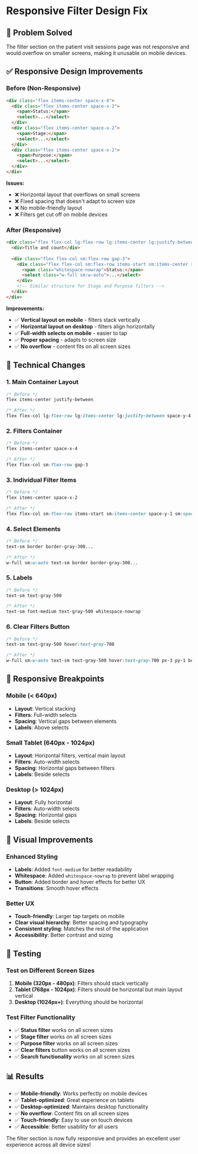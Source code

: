 # Responsive Filter Design Fix

## 🎯 **Problem Solved**
The filter section on the patient visit sessions page was not responsive and would overflow on smaller screens, making it unusable on mobile devices.

## ✅ **Responsive Design Improvements**

### **Before (Non-Responsive)**
```html
<div class="flex items-center space-x-4">
  <div class="flex items-center space-x-2">
    <span>Status:</span>
    <select>...</select>
  </div>
  <div class="flex items-center space-x-2">
    <span>Stage:</span>
    <select>...</select>
  </div>
  <div class="flex items-center space-x-2">
    <span>Purpose:</span>
    <select>...</select>
  </div>
</div>
```

**Issues:**
- ❌ Horizontal layout that overflows on small screens
- ❌ Fixed spacing that doesn't adapt to screen size
- ❌ No mobile-friendly layout
- ❌ Filters get cut off on mobile devices

### **After (Responsive)**
```html
<div class="flex flex-col lg:flex-row lg:items-center lg:justify-between space-y-4 lg:space-y-0">
  <div>Title and count</div>
  
  <div class="flex flex-col sm:flex-row gap-3">
    <div class="flex flex-col sm:flex-row items-start sm:items-center space-y-1 sm:space-y-0 sm:space-x-2">
      <span class="whitespace-nowrap">Status:</span>
      <select class="w-full sm:w-auto">...</select>
    </div>
    <!-- Similar structure for Stage and Purpose filters -->
  </div>
</div>
```

**Improvements:**
- ✅ **Vertical layout on mobile** - filters stack vertically
- ✅ **Horizontal layout on desktop** - filters align horizontally
- ✅ **Full-width selects on mobile** - easier to tap
- ✅ **Proper spacing** - adapts to screen size
- ✅ **No overflow** - content fits on all screen sizes

## 🔧 **Technical Changes**

### **1. Main Container Layout**
```css
/* Before */
flex items-center justify-between

/* After */
flex flex-col lg:flex-row lg:items-center lg:justify-between space-y-4 lg:space-y-0
```

### **2. Filters Container**
```css
/* Before */
flex items-center space-x-4

/* After */
flex flex-col sm:flex-row gap-3
```

### **3. Individual Filter Items**
```css
/* Before */
flex items-center space-x-2

/* After */
flex flex-col sm:flex-row items-start sm:items-center space-y-1 sm:space-y-0 sm:space-x-2
```

### **4. Select Elements**
```css
/* Before */
text-sm border border-gray-300...

/* After */
w-full sm:w-auto text-sm border border-gray-300...
```

### **5. Labels**
```css
/* Before */
text-sm text-gray-500

/* After */
text-sm font-medium text-gray-500 whitespace-nowrap
```

### **6. Clear Filters Button**
```css
/* Before */
text-sm text-gray-500 hover:text-gray-700

/* After */
w-full sm:w-auto text-sm text-gray-500 hover:text-gray-700 px-3 py-1 border border-gray-300 rounded-md hover:bg-gray-50 transition-colors
```

## 📱 **Responsive Breakpoints**

### **Mobile (< 640px)**
- **Layout**: Vertical stacking
- **Filters**: Full-width selects
- **Spacing**: Vertical gaps between elements
- **Labels**: Above selects

### **Small Tablet (640px - 1024px)**
- **Layout**: Horizontal filters, vertical main layout
- **Filters**: Auto-width selects
- **Spacing**: Horizontal gaps between filters
- **Labels**: Beside selects

### **Desktop (> 1024px)**
- **Layout**: Fully horizontal
- **Filters**: Auto-width selects
- **Spacing**: Horizontal gaps
- **Labels**: Beside selects

## 🎨 **Visual Improvements**

### **Enhanced Styling**
- **Labels**: Added `font-medium` for better readability
- **Whitespace**: Added `whitespace-nowrap` to prevent label wrapping
- **Button**: Added border and hover effects for better UX
- **Transitions**: Smooth hover effects

### **Better UX**
- **Touch-friendly**: Larger tap targets on mobile
- **Clear visual hierarchy**: Better spacing and typography
- **Consistent styling**: Matches the rest of the application
- **Accessibility**: Better contrast and sizing

## 🧪 **Testing**

### **Test on Different Screen Sizes**
1. **Mobile (320px - 480px)**: Filters should stack vertically
2. **Tablet (768px - 1024px)**: Filters should be horizontal but main layout vertical
3. **Desktop (1024px+)**: Everything should be horizontal

### **Test Filter Functionality**
- ✅ **Status filter** works on all screen sizes
- ✅ **Stage filter** works on all screen sizes
- ✅ **Purpose filter** works on all screen sizes
- ✅ **Clear filters** button works on all screen sizes
- ✅ **Search functionality** works on all screen sizes

## 📊 **Results**

- ✅ **Mobile-friendly**: Works perfectly on mobile devices
- ✅ **Tablet-optimized**: Great experience on tablets
- ✅ **Desktop-optimized**: Maintains desktop functionality
- ✅ **No overflow**: Content fits on all screen sizes
- ✅ **Touch-friendly**: Easy to use on touch devices
- ✅ **Accessible**: Better usability for all users

The filter section is now fully responsive and provides an excellent user experience across all device sizes!
